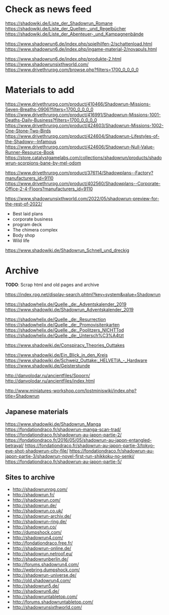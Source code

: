# Check as news feed

https://shadowiki.de/Liste_der_Shadowrun_Romane
https://shadowiki.de/Liste_der_Quellen-_und_Regelbücher
https://shadowiki.de/Liste_der_Abenteuer-_und_Kampagnenbände

https://www.shadowrun6.de/index.php/spielhilfen-2/schattenload.html
https://www.shadowrun6.de/index.php/ingame-material-2/novapuls.html

https://www.shadowrun6.de/index.php/produkte-2.html
https://www.shadowrunsixthworld.com/
https://www.drivethrurpg.com/browse.php?filters=1700_0_0_0_0

# Materials to add

https://www.drivethrurpg.com/product/410466/Shadowrun-Missions-Seven-Breaths-0906?filters=1700_0_0_0_0
https://www.drivethrurpg.com/product/416991/Shadowrun-Missions-1001-Deaths-Daily-Business?filters=1700_0_0_0_0
https://www.drivethrurpg.com/product/424603/Shadowrun-Missions-1002-One-Stone-Two-Birds
https://www.drivethrurpg.com/product/424604/Shadowrun-Lifestyles-of-the-Shadowy--Infamous
https://www.drivethrurpg.com/product/424606/Shadowrun-Null-Value-Runner-Resource-Book
https://store.catalystgamelabs.com/collections/shadowrun/products/shadowrun-scorpions-bane-by-mel-odom

https://www.drivethrurpg.com/product/376114/Shadowplans--Factory?manufacturers_id=9110
https://www.drivethrurpg.com/product/402560/Shadowplans--Corporate-Office-2-4-Floors?manufacturers_id=9110

https://www.shadowrunsixthworld.com/2022/05/shadowrun-preview-for-the-rest-of-2022/
- Best laid plans
- corporate business
- program deck
- The chimera complex
- Body shop
- Wild life

https://www.shadowiki.de/Shadowrun_Schnell_und_dreckig

# Archive
**TODO**: Scrap html and old pages and archive

https://index.rpg.net/display-search.phtml?key=system&value=Shadowrun

https://shadowhelix.de/Quelle,_de:_Adventskalender_2019
https://www.shadowiki.de/Shadowrun_Adventskalender_2019

https://shadowhelix.de/Quelle,_de:_Resurrection
https://shadowhelix.de/Quelle,_de:_Promovisitenkarten
https://shadowhelix.de/Quelle,_de:_Poolitzers_NICHTTod
https://shadowhelix.de/Quelle,_de:_Untersch%C3%A4tzt

https://www.shadowiki.de/Conspiracy_Theories_Outtakes

https://www.shadowiki.de/Ein_Blick_in_den_Kreis
https://www.shadowiki.de/Schweiz_Outtake:_HELVETIA_-_Hardware
https://www.shadowiki.de/Geisterstunde

http://danvolodar.ru/ancientfiles/Spoorn/
http://danvolodar.ru/ancientfiles/index.html

http://www.miniatures-workshop.com/lostminiswiki/index.php?title=Shadowrun

## Japanese materials
https://www.shadowiki.de/Shadowrun_Manga
https://fondationdraco.fr/shadowrun-manga-scan-trad/
https://fondationdraco.fr/shadowrun-au-japon-partie-2/
https://fondationdraco.fr/2016/05/05/shadowrun-au-japon-entangled-betrayal/
https://fondationdraco.fr/shadowrun-au-japon-partie-3/tokyo-eye-shot-shadowrun-city-file/
https://fondationdraco.fr/shadowrun-au-japon-partie-3/shadowrun-novel-first-run-shikkoku-no-senki/
https://fondationdraco.fr/shadowrun-au-japon-partie-5/

## Sites to archive
- http://shadowrunrpg.com/
- http://shadowrun.fr/
- http://shadowrun.com/
- http://shadowrun.de/
- http://shadowrun.co.uk/
- http://shadowrun-archiv.de/
- http://shadowrun-ring.de/
- http://shadowrun.co/
- http://dumpshock.com/
- http://shadowrun4.com/
- http://fondationdraco.free.fr/
- http://shadowrun-online.de/
- http://shadowrun.netroof.eu/
- http://shadowrunberlin.de/
- http://forums.shadowrun4.com/
- http://webring.dumpshock.com/
- http://shadowrun-universe.de/
- http://old.shadowrun4.com/
- http://shadowrun5.de/
- http://shadowrun6.de/
- http://shadowruntabletop.com/
- http://forums.shadowruntabletop.com/
- http://shadowrunsixthworld.com/
